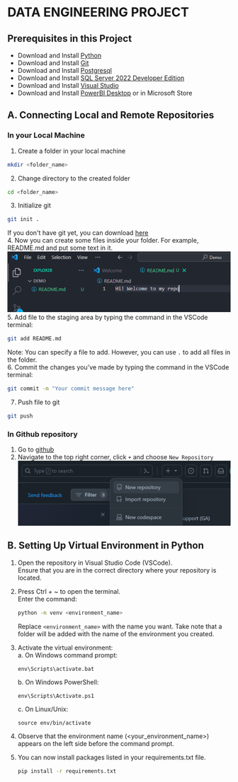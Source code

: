 # DATA ENGINEERING PROJECT

## Prerequisites in this Project
- Download and Install [Python](https://www.python.org/downloads/)
- Download and Install [Git](https://git-scm.com/downloads)
- Download and Install [Postgresql](https://www.postgresql.org/download/)
- Download and Install [SQL Server 2022 Developer Edition](https://www.microsoft.com/en-us/sql-server/sql-server-downloads)
- Download and Install [Visual Studio](https://visualstudio.microsoft.com/downloads/)
- Download and Install [PowerBI Desktop](https://powerbi.microsoft.com/en-us/downloads/) or in Microsoft Store 

## A. Connecting Local and Remote Repositories
### In your Local Machine
1. Create a folder in your local machine
```bash
mkdir <folder_name>
```
2. Change directory to the created folder
```bash
cd <folder_name>
```
3. Initialize git
```bash
git init .
```
If you don't have git yet, you can download [here](https://github.com/ninjhaw/DE_Project?tab=readme-ov-file#prerequisites-in-this-project)  
4. Now you can create some files inside your folder. For example, README.md and put some text in it.  
![README.md](/images/create_readme.png)  <br>
5. Add file to the staging area by typing the command in the VSCode terminal:
```bash
git add README.md
```
Note: You can specify a file to add. However, you can use `.` to add all files in the folder.  
6. Commit the changes you've made by typing the command in the VSCode terminal:  
```bash
git commit -m "Your commit message here"
```
7. Push file to git
```bash
git push
```
### In Github repository
1. Go to [github](https://github.com)
2. Navigate to the top right corner, click `+` and choose `New Repository`
![New_repo](images/new_repository.png)

## B. Setting Up Virtual Environment in Python
1. Open the repository in Visual Studio Code (VSCode).<br>
    Ensure that you are in the correct directory where your repository is located.

2. Press Ctrl + ~ to open the terminal.  
    Enter the command:  

    ```bash
    python -m venv <environment_name>
    ```  

    Replace ```<environment_name>``` with the name you want. 
    Take note that a folder will be added with the name of the environment you created. 

3. Activate the virtual environment:  
    a. On Windows command prompt: 

    ```
    env\Scripts\activate.bat
    ```
    b. On Windows PowerShell:  

    ```
    env\Scripts\Activate.ps1
    ```
    c. On Linux/Unix:  

    ```
    source env/bin/activate
    ```

4. Observe that the environment name (<your_environment_name>) appears on the left side before the command prompt.
5. You can now install packages listed in your requirements.txt file. 

    ```bash
    pip install -r requirements.txt
    ```

    